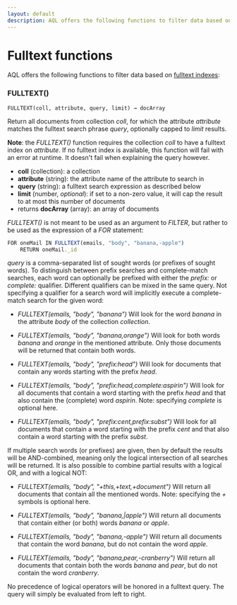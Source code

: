 ```yaml
---
layout: default
description: AQL offers the following functions to filter data based onfulltext indexes
---
```

Fulltext functions
==================

AQL offers the following functions to filter data based on
[fulltext indexes](../indexing-fulltext.html):

### FULLTEXT()

`FULLTEXT(coll, attribute, query, limit) → docArray`

Return all documents from collection *coll*, for which the attribute *attribute*
matches the fulltext search phrase *query*, optionally capped to *limit* results.

**Note**: the *FULLTEXT()* function requires the collection *coll* to have a
fulltext index on *attribute*. If no fulltext index is available, this function
will fail with an error at runtime. It doesn't fail when explaining the query however.

- **coll** (collection): a collection
- **attribute** (string): the attribute name of the attribute to search in
- **query** (string): a fulltext search expression as described below
- **limit** (number, *optional*): if set to a non-zero value, it will cap the result
  to at most this number of documents
- returns **docArray** (array): an array of documents

*FULLTEXT()* is not meant to be used as an argument to *FILTER*,
but rather to be used as the expression of a *FOR* statement:

```js
FOR oneMail IN FULLTEXT(emails, "body", "banana,-apple")
    RETURN oneMail._id
```

*query* is a comma-separated list of sought words (or prefixes of sought words). To
distinguish between prefix searches and complete-match searches, each word can optionally be
prefixed with either the *prefix:* or *complete:* qualifier. Different qualifiers can
be mixed in the same query. Not specifying a qualifier for a search word will implicitly
execute a complete-match search for the given word:

- *FULLTEXT(emails, "body", "banana")* Will look for the word *banana* in the
  attribute *body* of the collection *collection*.

- *FULLTEXT(emails, "body", "banana,orange")* Will look for both words
  *banana* and *orange* in the mentioned attribute. Only those documents will be
  returned that contain both words.

- *FULLTEXT(emails, "body", "prefix:head")* Will look for documents that contain any
  words starting with the prefix *head*.

- *FULLTEXT(emails, "body", "prefix:head,complete:aspirin")* Will look for all
  documents that contain a word starting with the prefix *head* and that also contain
  the (complete) word *aspirin*. Note: specifying *complete* is optional here.

- *FULLTEXT(emails, "body", "prefix:cent,prefix:subst")* Will look for all documents
  that contain a word starting with the prefix *cent* and that also contain a word
  starting with the prefix *subst*.

If multiple search words (or prefixes) are given, then by default the results will be
AND-combined, meaning only the logical intersection of all searches will be returned.
It is also possible to combine partial results with a logical OR, and with a logical NOT:

- *FULLTEXT(emails, "body", "+this,+text,+document")* Will return all documents that
  contain all the mentioned words. Note: specifying the *+* symbols is optional here.

- *FULLTEXT(emails, "body", "banana,|apple")* Will return all documents that contain
  either (or both) words *banana* or *apple*.

- *FULLTEXT(emails, "body", "banana,-apple")* Will return all documents that contain
  the word *banana*, but do not contain the word *apple*.

- *FULLTEXT(emails, "body", "banana,pear,-cranberry")* Will return all documents that
  contain both the words *banana* and *pear*, but do not contain the word
  *cranberry*.

No precedence of logical operators will be honored in a fulltext query. The query will simply
be evaluated from left to right.
